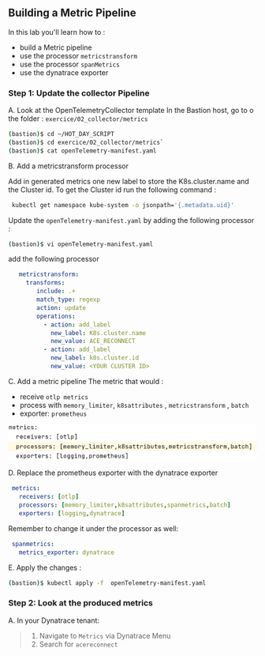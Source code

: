 ## Building a Metric Pipeline

In this lab you'll learn how to :
* build a Metric pipeline
* use the processor `metricstransform`
* use the processor `spanMetrics`
* use the dynatrace exporter

### Step 1: Update the collector Pipeline
 A. Look at  the OpenTelemetryCollector template
   In the Bastion host, go to o the folder : `exercice/02_collector/metrics`
    
   ```bash
   (bastion)$ cd ~/HOT_DAY_SCRIPT
   (bastion)$ cd exercice/02_collector/metrics`
   (bastion)$ cat openTelemetry-manifest.yaml
   ```

 B. Add a metricstransform processor 
 
   Add in generated metrics one new label to store the K8s.cluster.name and the Cluster id.
   To get the Cluster id run the following command :
   
   ```bash
    kubectl get namespace kube-system -o jsonpath='{.metadata.uid}'
   ```
    
   Update the `openTelemetry-manifest.yaml` by adding the following processor :
    
   ```bash
   (bastion)$ vi openTelemetry-manifest.yaml
   ```
   add the following processor 
    
   ```yaml
      metricstransform:
        transforms:
           include: .+
           match_type: regexp
           action: update
           operations:
             - action: add_label
               new_label: K8s.cluster.name 
               new_value: ACE_RECONNECT
             - action: add_label
               new_label: k8s.cluster.id
               new_value: <YOUR CLUSTER ID>             
   ```
    
C. Add a metric pipeline
   The metric that would :
   * receive `otlp metrics`
   * process with `memory_limiter`, `k8sattributes` , `metricstransform` , `batch`
   * exporter: `prometheus`
   
   ![metric pipeline 01](../../../assets/images/metric_pipeline.png)
     
D. Replace the prometheus exporter with the dynatrace exporter

   ```yaml
    metrics:
      receivers: [otlp]
      processors: [memory_limiter,k8sattributes,spanmetrics,batch]
      exporters: [logging,dynatrace]
   ```


Remember to change it under the processor as well:
   ```YAML
    spanmetrics:
      metrics_exporter: dynatrace
   ```
E. Apply the changes :
   
   ```bash
   (bastion)$ kubectl apply -f  openTelemetry-manifest.yaml
   ```
   
### Step 2: Look at the produced metrics
A. In your Dynatrace tenant:
   > 1. Navigate to `Metrics` via Dynatrace Menu
   > 2. Search for `acereconnect`
   

